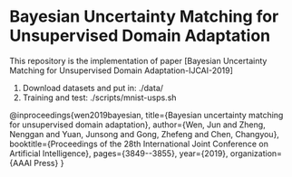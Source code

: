 # Bayesian Uncertainty Matching for Unsupervised Domain Adaptation

This repository is the implementation of paper [Bayesian Uncertainty Matching for Unsupervised Domain Adaptation-IJCAI-2019]


1. Download datasets and put in: ./data/
2. Training and test:  ./scripts/mnist-usps.sh


@inproceedings{wen2019bayesian,
  title={Bayesian uncertainty matching for unsupervised domain adaptation},
  author={Wen, Jun and Zheng, Nenggan and Yuan, Junsong and Gong, Zhefeng and Chen, Changyou},
  booktitle={Proceedings of the 28th International Joint Conference on Artificial Intelligence},
  pages={3849--3855},
  year={2019},
  organization={AAAI Press}
}

